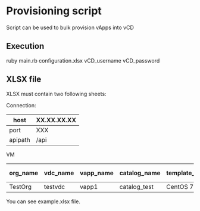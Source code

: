 # Provisioning script  

Script can be used to bulk provision vApps into vCD

## Execution

ruby main.rb configuration.xlsx vCD_username vCD_password

## XLSX file

XLSX must contain two following sheets:

Connection:

|host   |XX.XX.XX.XX |
|-------|------------|
|port   | 	  XXX     |
|apipath| /api       |

VM

|org_name	|vdc_name  	|vapp_name	|catalog_name  	|template_name 	|network_name 	 |computer_name 	|vm_name 	|cpu	|mem MB	|disk_size MB|
|---------|-----------|----------|---------------|---------------|---------------|---------------|---------|----|-------|------------|
|TestOrg  |testvdc    |vapp1     |catalog_test   |CentOS 7.0     |private_network|CentOS         |CentOS   |1   |1024   |20000       |

You can see example.xlsx file.

